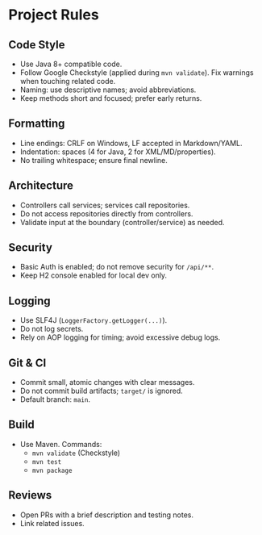 # Project Rules

## Code Style
- Use Java 8+ compatible code.
- Follow Google Checkstyle (applied during `mvn validate`). Fix warnings when touching related code.
- Naming: use descriptive names; avoid abbreviations.
- Keep methods short and focused; prefer early returns.

## Formatting
- Line endings: CRLF on Windows, LF accepted in Markdown/YAML.
- Indentation: spaces (4 for Java, 2 for XML/MD/properties).
- No trailing whitespace; ensure final newline.

## Architecture
- Controllers call services; services call repositories.
- Do not access repositories directly from controllers.
- Validate input at the boundary (controller/service) as needed.

## Security
- Basic Auth is enabled; do not remove security for `/api/**`.
- Keep H2 console enabled for local dev only.

## Logging
- Use SLF4J (`LoggerFactory.getLogger(...)`).
- Do not log secrets.
- Rely on AOP logging for timing; avoid excessive debug logs.

## Git & CI
- Commit small, atomic changes with clear messages.
- Do not commit build artifacts; `target/` is ignored.
- Default branch: `main`.

## Build
- Use Maven. Commands:
  - `mvn validate` (Checkstyle)
  - `mvn test`
  - `mvn package`

## Reviews
- Open PRs with a brief description and testing notes.
- Link related issues.


